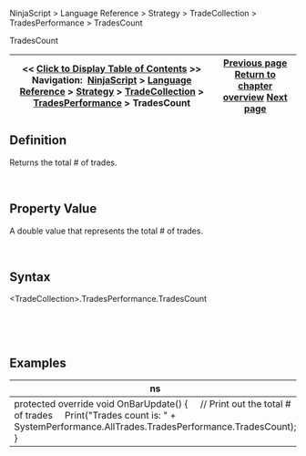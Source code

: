 ﻿


NinjaScript \> Language Reference \> Strategy \> TradeCollection \> TradesPerformance \> TradesCount






















TradesCount







| \<\< [Click to Display Table of Contents](tradescount.md) \>\> **Navigation:**     [NinjaScript](ninjascript.md) \> [Language Reference](language_reference_wip.md) \> [Strategy](strategy.md) \> [TradeCollection](tradecollection.md) \> [TradesPerformance](tradesperformance.md) \> TradesCount | [Previous page](totalslippage.md) [Return to chapter overview](tradesperformance.md) [Next page](tradesperday.md) |
| --- | --- |











## Definition


Returns the total \# of trades.


 


## Property Value


A double value that represents the total \# of trades.


 


## Syntax
\<TradeCollection\>.TradesPerformance.TradesCount


 


 


## Examples




| ns |
| --- |
| protected override void OnBarUpdate() {      // Print out the total \# of trades      Print("Trades count is: " \+ SystemPerformance.AllTrades.TradesPerformance.TradesCount); } |



 








